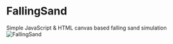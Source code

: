 # FallingSand
 Simple JavaScript & HTML canvas based falling sand simulation
![FallingSand](https://user-images.githubusercontent.com/31242537/211951957-8059d766-d963-4cb6-8e33-46f7b25437d3.png)
